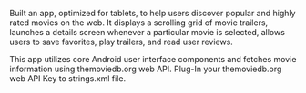Built an app, optimized for tablets, to help users discover popular and highly rated movies on the web. It displays a scrolling grid of movie trailers, launches a details screen whenever a particular movie is selected, allows users to save favorites, play trailers, and read user reviews. 

This app utilizes core Android user interface components and fetches movie information using themoviedb.org web API.
Plug-In your themoviedb.org web API Key to strings.xml file.
